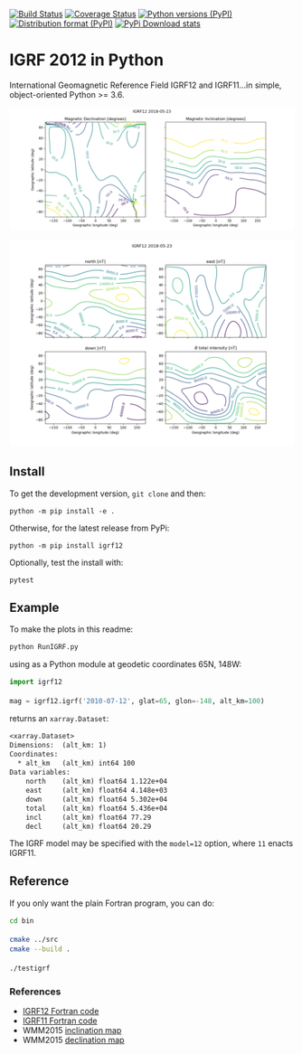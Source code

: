 [![Build Status](https://travis-ci.org/scivision/igrf12.svg?branch=master)](https://travis-ci.org/scivision/igrf12)
[![Coverage Status](https://coveralls.io/repos/github/scivision/igrf12/badge.svg?branch=master)](https://coveralls.io/github/scivision/igrf12?branch=master)
[![Python versions (PyPI)](https://img.shields.io/pypi/pyversions/igrf12.svg)](https://pypi.python.org/pypi/igrf12)
[![Distribution format (PyPI)](https://img.shields.io/pypi/format/igrf12.svg)](https://pypi.python.org/pypi/igrf12)
[![PyPi Download stats](http://pepy.tech/badge/igrf12)](http://pepy.tech/project/igrf12)

# IGRF 2012 in Python

International Geomagnetic Reference Field IGRF12 and IGRF11...in simple, object-oriented Python >= 3.6.

![image](tests/incldecl.png)

![image](tests/vectors.png)

## Install

To get the development version, `git clone` and then:

    python -m pip install -e .

Otherwise, for the latest release from PyPi:

    python -m pip install igrf12

Optionally, test the install with:

    pytest

## Example
To make the plots in this readme:
```sh
python RunIGRF.py
```

using as a Python module at geodetic coordinates 65N, 148W:
```python
import igrf12

mag = igrf12.igrf('2010-07-12', glat=65, glon=-148, alt_km=100)
```
returns an `xarray.Dataset`:
```
<xarray.Dataset>
Dimensions:  (alt_km: 1)
Coordinates:
  * alt_km   (alt_km) int64 100
Data variables:
    north    (alt_km) float64 1.122e+04
    east     (alt_km) float64 4.148e+03
    down     (alt_km) float64 5.302e+04
    total    (alt_km) float64 5.436e+04
    incl     (alt_km) float64 77.29
    decl     (alt_km) float64 20.29
```

The IGRF model may be specified with the `model=12` option, where `11` enacts IGRF11.

## Reference

If you only want the plain Fortran program, you can do:

```sh
cd bin

cmake ../src
cmake --build .

./testigrf
```

### References

-   [IGRF12 Fortran code](http://www.ngdc.noaa.gov/IAGA/vmod/igrf12.f)
-   [IGRF11 Fortran code](http://www.ngdc.noaa.gov/IAGA/vmod/igrf11.f)
-   WMM2015 [inclination map](https://www.ngdc.noaa.gov/geomag/WMM/data/WMM2015/WMM2015_I_MERC.pdf)
-   WMM2015 [declination map](https://www.ngdc.noaa.gov/geomag/WMM/data/WMM2015/WMM2015_D_MERC.pdf)
